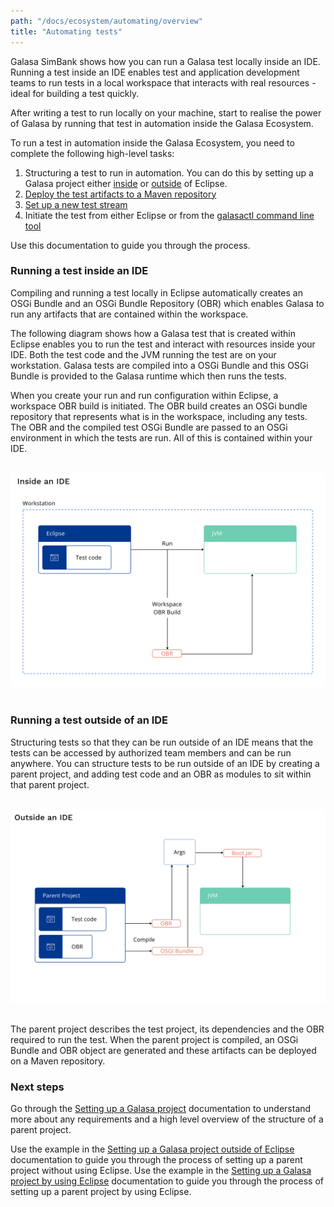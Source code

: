 ```yaml
---
path: "/docs/ecosystem/automating/overview"
title: "Automating tests"
---
```

Galasa SimBank shows how you can run a Galasa test locally inside an IDE. Running a test inside an IDE enables test and application development teams to run tests in a local workspace that interacts with real resources - ideal for building a test quickly.

After writing a test to run locally on your machine, start to realise the power of Galasa by running that test in automation inside the Galasa Ecosystem.

To run a test in automation inside the Galasa Ecosystem, you need to complete the following high-level tasks:

1. Structuring a test to run in automation. You can do this by setting up a Galasa project either [inside](running-automation) or <a href="/docs/writing-own-tests/setting-up-galasa-project">outside</a> of Eclipse.
2. [Deploy the test artifacts to a Maven repository](deploying-to-maven)
3. [Set up a new test stream](/docs/writing-own-tests/test-streams)
4. Initiate the test from either Eclipse or from the [galasactl command line tool](/docs/cli-command-reference/cli-command-reference)

Use this documentation to guide you through the process.

### Running a test inside an IDE
Compiling and running a test locally in Eclipse automatically creates an OSGi Bundle and an OSGi Bundle Repository (OBR) which enables Galasa to run any artifacts that are contained within the workspace.

The following diagram shows how a Galasa test that is created within Eclipse enables you to run the test and interact with resources inside your IDE. Both the test code and the JVM running the test are on your workstation.  Galasa tests are compiled into a OSGi Bundle and this OSGi Bundle is provided to the Galasa runtime which then runs the tests.

When you create your run and run configuration within Eclipse, a workspace OBR build is initiated. The OBR build creates an OSGi bundle repository that represents what is in the workspace, including any tests. The OBR and the compiled test OSGi Bundle are passed to an OSGi environment in which the tests are run. All of this is contained within your IDE.<br><br>

![Inside an IDE:](diagram1.svg)<br><br>

### Running a test outside of an IDE
Structuring tests so that they can be run outside of an IDE means that the tests can be accessed by authorized team members and can be run anywhere.
You can structure tests to be run outside of an IDE by creating a parent project, and adding test code and an OBR as modules to sit within that parent project.<br><br>

![Outside an IDE:](diagram2.svg)<br><br>

The parent project describes the test project, its dependencies and the OBR required to run the test. When the parent project is compiled, an OSGi Bundle and OBR object are generated and these artifacts can be deployed on a Maven repository.

### Next steps
Go through the <a href="/docs/writing-own-tests/setting-up-galasa-project">Setting up a Galasa project</a> documentation to understand more about any requirements and a high level overview of the structure of a parent project.

Use the example in the [Setting up a Galasa project outside of Eclipse](running-automation) documentation to guide you through the process of setting up a parent project without using Eclipse.
Use the example in the <a href="/docs/ecosystem/automating/running-automation">Setting up a Galasa project by using Eclipse</a> documentation to guide you through the process of setting up a parent project by using Eclipse.

